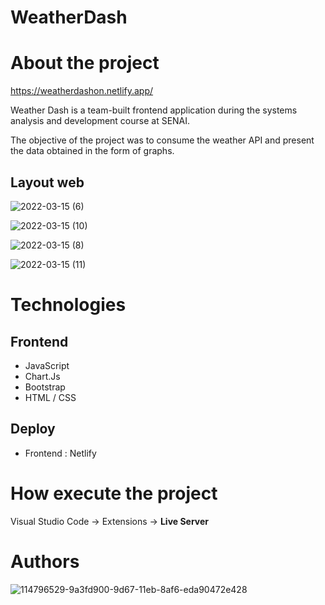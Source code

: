 # WeatherDash

# About the project

https://weatherdashon.netlify.app/

Weather Dash is a team-built frontend application during the systems analysis and development course at SENAI.

The objective of the project was to consume the weather API and present the data obtained in the form of graphs.

## Layout web
![2022-03-15 (6)](https://user-images.githubusercontent.com/91923421/158504467-a22687a1-0531-4638-93dd-3a654cb5834c.png)

![2022-03-15 (10)](https://user-images.githubusercontent.com/91923421/158504587-fa6cd1d2-d4bd-4aea-9dce-15f6d28f1767.png)

![2022-03-15 (8)](https://user-images.githubusercontent.com/91923421/158504616-b14f6daa-d0cc-4042-a99b-79e9f2d14fdf.png)

![2022-03-15 (11)](https://user-images.githubusercontent.com/91923421/158504674-7a148c00-b52c-46d2-a031-1309438d5ee3.png)

# Technologies
## Frontend
- JavaScript
- Chart.Js
- Bootstrap
- HTML / CSS
## Deploy
- Frontend : Netlify

# How execute the project 

Visual Studio Code -> Extensions -> **Live Server**

# Authors

![114796529-9a3fd900-9d67-11eb-8af6-eda90472e428](https://user-images.githubusercontent.com/91923421/158506578-db6f1393-dce5-43a5-aa0d-d916755b148f.png)

